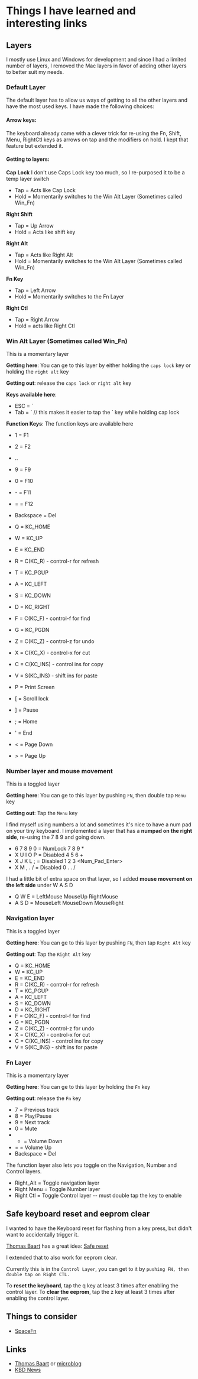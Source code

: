 # Things I have learned and interesting links

## Layers

I mostly use Linux and Windows for development and since I had a limited number of layers,
I removed the Mac layers in favor of adding other layers to better suit my needs.

### Default Layer

The default layer has to allow us ways of getting to all the other layers and have the most used keys.
I have made the following choices:

#### Arrow keys:

The keyboard already came with a clever trick for re-using the
Fn, Shift, Menu, RightCtl keys as arrows on tap and the modifiers on hold.
I kept that feature but extended it.

#### Getting to layers:

**Cap Lock** I don't use Caps Lock key too much, so I re-purposed it to be a temp layer switch
- Tap = Acts like Cap Lock 
- Hold = Momentarily switches to the Win Alt Layer (Sometimes called Win_Fn)

**Right Shift**
- Tap = Up Arrow
- Hold = Acts like shift key

**Right Alt**
- Tap = Acts like Right Alt
- Hold = Momentarily switches to the Win Alt Layer (Sometimes  called Win_Fn)

**Fn Key**
- Tap = Left Arrow
- Hold = Momentarily switches to the Fn Layer

**Right Ctl**
- Tap = Right Arrow
- Hold = acts like Right Ctl 

### Win Alt Layer (Sometimes  called Win_Fn)

This is a momentary layer

**Getting here**: You can ge to this layer by either holding the `caps lock` key or holding the `right alt` key

**Getting out**: release the `caps lock` or `right alt` key

**Keys available here**:
- ESC = \`
- Tab = \` // this makes it easier to tap the \` key while holding cap lock

**Function Keys**: The function keys are available here
- 1 = F1
- 2 = F2
- ..
- 9 = F9
- 0 = F10
- \- = F11
- = = F12

- Backspace = Del
- Q = KC_HOME
- W = KC_UP
- E = KC_END
- R = C(KC_R) - control-r for refresh
- T = KC_PGUP
- A = KC_LEFT
- S = KC_DOWN
- D = KC_RIGHT
- F = C(KC_F) - control-f for find
- G = KC_PGDN
- Z = C(KC_Z) - control-z for undo
- X = C(KC_X) - control-x for cut
- C = C(KC_INS) - control ins for copy
- V = S(KC_INS) - shift ins for paste

- P = Print Screen
- [ = Scroll lock
- ] = Pause

- ; = Home
- ' = End

- < = Page Down
- \> = Page Up


### Number layer and mouse movement

This is a toggled layer

**Getting here**: You can ge to this layer by pushing `FN`, then double tap `Menu` key

**Getting out**: Tap the `Menu` key

I find myself using numbers a lot and sometimes it's nice to have a num pad on your tiny keyboard.
I implemented a layer that has a **numpad on the right side**, re-using the 7 8 9 and going down.
  - 6 7 8 9 0 = NumLock  7 8 9 *
  - X U I O P = Disabled 4 5 6 +
  - X J K L ; = Disabled 1 2 3 <Num_Pad_Enter>
  - X M , . / = Disabled 0 . . /

I had a little bit of extra space on that layer, so I added **mouse movement on the left side** under W A S D
  - Q W E = LeftMouse MouseUp   RightMouse
  - A S D = MouseLeft MouseDown MouseRight


### Navigation layer

This is a toggled layer

**Getting here**: You can ge to this layer by pushing `FN`, then tap `Right Alt` key

**Getting out**: Tap the `Right Alt` key

- Q = KC_HOME
- W = KC_UP
- E = KC_END
- R = C(KC_R) - control-r for refresh
- T = KC_PGUP
- A = KC_LEFT
- S = KC_DOWN
- D = KC_RIGHT
- F = C(KC_F) - control-f for find
- G = KC_PGDN
- Z = C(KC_Z) - control-z for undo
- X = C(KC_X) - control-x for cut
- C = C(KC_INS) - control ins for copy
- V = S(KC_INS) - shift ins for paste

### Fn Layer

This is a momentary layer

**Getting here**: You can ge to this layer by holding the `Fn` key

**Getting out**: release the `Fn` key
- 7 = Previous track
- 8 = Play/Pause
- 9 = Next track 
- 0 = Mute
- - = Volume Down 
- = = Volume Up
- Backspace = Del

The function layer also lets you toggle on the Navigation, Number and Control layers.
 - Right_Alt = Toggle navigation layer
 - Right Menu = Toggle Number layer
 - Right Ctl = Toggle Control layer -- must double tap the key to enable


## Safe keyboard reset and eeprom clear

I wanted to have the Keyboard reset for flashing from a key press,
but didn't want to accidentally trigger it.

[Thomas Baart](https://thomasbaart.nl/) has a great idea: [Safe reset](https://thomasbaart.nl/2018/12/13/qmk-basics-tap-dance/#safe-reset)

I extended that to also work for eeprom clear.

Currently this is in the `Control Layer`, you can get to it by `pushing FN, then double tap on Right CTL.`

To **reset the keyboard**, tap the q key at least 3 times after enabling the control layer.
To **clear the eeprom**, tap the z key at least 3 times after enabling the control layer.


## Things to consider

- [SpaceFn](https://kbd.news/The-SpaceFN-concept-2315.html)

## Links

- [Thomas Baart](https://thomasbaart.nl/) or [microblog](https://micro.thomasbaart.nl/) 
- [KBD News](https://kbd.news/)
